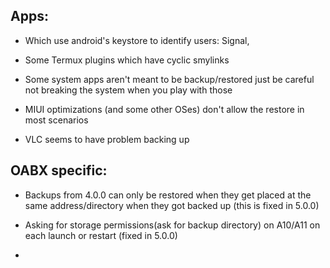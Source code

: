 ## Apps:

* Which use android's keystore to identify users: Signal, 

* Some Termux plugins which have cyclic smylinks

* Some system apps aren't meant to be backup/restored just be careful not breaking the system when you play with those

* MIUI optimizations (and some other OSes) don't allow the restore in most scenarios

* VLC seems to have problem backing up

## OABX specific:

* Backups from 4.0.0 can only be restored when they get placed at the same address/directory when they got backed up (this is fixed in 5.0.0)

* Asking for storage permissions(ask for backup directory) on A10/A11 on each launch or restart (fixed in 5.0.0)

* 
